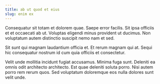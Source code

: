 ```yaml
---
title: ab ut quod et eius
slug: enim ex
---
```


Consequatur sit totam et dolorem quae. Saepe error facilis. Sit ipsa officiis et et occaecati ab ut. Voluptas eligendi minus provident ut ducimus. Non voluptatum autem distinctio suscipit nemo nam et sed.

Sit sunt qui magnam laudantium officia et. Et rerum magnam qui at. Sequi hic consequatur nostrum id cum quia officiis et consectetur.

Velit unde mollitia incidunt fugiat accusamus. Minima fuga sunt. Deleniti ea omnis odit architecto architecto. Est quae deleniti soluta porro. Nisi autem porro rem rerum quos. Sed voluptatum doloremque eos nulla dolores sunt velit unde.

